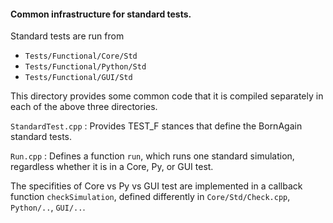 #### Common infrastructure for standard tests.

Standard tests are run from
- `Tests/Functional/Core/Std`
- `Tests/Functional/Python/Std`
- `Tests/Functional/GUI/Std`

This directory provides some common code that it is compiled
separately in each of the above three directories.

`StandardTest.cpp`
: Provides TEST_F stances that define the BornAgain standard tests.

`Run.cpp`
: Defines a function `run`, which runs one standard simulation,
regardless whether it is in a Core, Py, or GUI test.

The specifities of Core vs Py vs GUI test are implemented in
a callback function `checkSimulation`, defined differently in
`Core/Std/Check.cpp`, `Python/..`, `GUI/..`.
